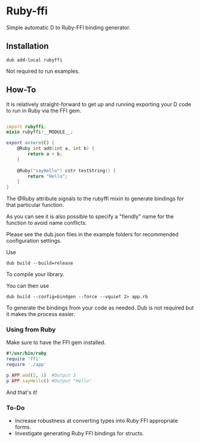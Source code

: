 Ruby-ffi
====

Simple automatic D to Ruby-FFI binding generator.

Installation
-------

`dub add-local rubyffi`

Not required to run examples.

How-To
------

It is relatively straight-forward to get up and running exporting your D code to run in Ruby via the FFI gem.

```d

import rubyffi;
mixin rubyffi!__MODULE__;

export extern(C) {
    @Ruby int add(int a, int b) {
        return a + b;
    }
    
    @Ruby("sayHello") cstr testString() {
        return "Hello";
    }
}
```

The @Ruby attribute signals to the rubyffi mixin to generate bindings for that particular function.

As you can see it is also possible to specify a "fiendly" name for the function to avoid name conflicts.

Please see the dub.json files in the example folders for recommended configuration settings.

Use

`dub build --build=release`

To compile your library.

You can then use

`dub build --config=bindgen --force --vquiet 2> app.rb`

To generate the bindings from your code as needed.  Dub is not required but it makes the process easier.

### Using from Ruby

Make sure to have the FFI gem installed.

```ruby
#!/usr/bin/ruby
require 'ffi'
require './app'

p APP.add(2, 1)  #Output 3
p APP.sayHello() #Output "Hello"
```

And that's it!

### To-Do

* Increase robustness at converting types into Ruby FFI appropriate forms.
* Investigate generating Ruby FFI bindings for structs.
